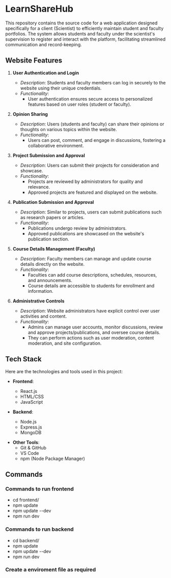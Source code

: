 # LearnShareHub
This repository contains the source code for a web application designed specifically for a client (Scientist) to efficiently maintain student and faculty portfolios. The system allows students and faculty under the scientist's supervision to register and interact with the platform, facilitating streamlined communication and record-keeping.

## Website Features

1. **User Authentication and Login**
   - *Description*: Students and faculty members can log in securely to the website using their unique credentials.
   - *Functionality*:
     - User authentication ensures secure access to personalized features based on user roles (student or faculty).

2. **Opinion Sharing**
   - *Description*: Users (students and faculty) can share their opinions or thoughts on various topics within the website.
   - *Functionality*:
     - Users can post, comment, and engage in discussions, fostering a collaborative environment.

3. **Project Submission and Approval**
   - *Description*: Users can submit their projects for consideration and showcase.
   - *Functionality*:
     - Projects are reviewed by administrators for quality and relevance.
     - Approved projects are featured and displayed on the website.

4. **Publication Submission and Approval**
   - *Description*: Similar to projects, users can submit publications such as research papers or articles.
   - *Functionality*:
     - Publications undergo review by administrators.
     - Approved publications are showcased on the website's publication section.

5. **Course Details Management (Faculty)**
   - *Description*: Faculty members can manage and update course details directly on the website.
   - *Functionality*:
     - Faculties can add course descriptions, schedules, resources, and announcements.
     - Course details are accessible to students for enrollment and information.

6. **Administrative Controls**
   - *Description*: Website administrators have explicit control over user activities and content.
   - *Functionality*:
     - Admins can manage user accounts, monitor discussions, review and approve projects/publications, and oversee course details.
     - They can perform actions such as user moderation, content moderation, and site configuration.



## Tech Stack

Here are the technologies and tools used in this project:

- **Frontend**:
  - React.js
  - HTML/CSS
  - JavaScript

- **Backend**:
  - Node.js
  - Express.js
  - MongoDB 

<!-- - **Deployment/Hosting**:
  - AWS (Amazon Web Services)
  - Docker
  - Kubernetes -->

- **Other Tools**:
  - Git & GitHub
  - VS Code
  - npm (Node Package Manager)

## Commands

### Commands to run frontend
- cd frontend/
- npm update
- npm update --dev
- npm run dev

### Commands to run backend
- cd backend/
- npm update
- npm update --dev
- npm run dev

### Create a enviroment file as required